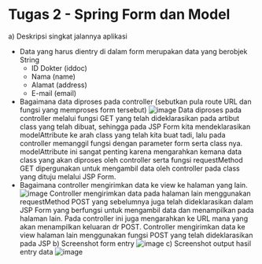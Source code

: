 # Tugas 2 - Spring Form dan Model

a) Deskripsi singkat jalannya aplikasi
- Data yang harus dientry di dalam form merupakan data yang berobjek String
    - ID Dokter (iddoc)
    - Nama (name)
    - Alamat (address)
    - E-mail (email)
- Bagaimana data diproses pada controller (sebutkan pula route URL dan fungsi yang memproses form tersebut)
![image](https://user-images.githubusercontent.com/32873347/54914778-597a8a80-4f28-11e9-938a-998260e9207c.png)
Data diproses pada controller melalui fungsi GET yang telah dideklarasikan pada artibut class yang telah dibuat, sehingga pada JSP Form kita mendeklarasikan modelAttribute ke arah class yang telah kita buat tadi, lalu pada controller memanggil fungsi dengan parameter form serta class nya. modelAttribute ini sangat penting karena mengarahkan kemana data class yang akan diproses oleh controller serta fungsi requestMethod GET dipergunakan untuk mengambil data oleh controller pada class yang dituju melalui JSP Form.
- Bagaimana controller mengirimkan data ke view ke halaman yang lain.
![image](https://user-images.githubusercontent.com/32873347/54914781-5e3f3e80-4f28-11e9-9012-75315147be09.png)
Controller mengirimkan data pada halaman lain menggunakan requestMethod POST yang sebelumnya juga telah dideklarasikan dalam JSP Form yang berfungsi untuk mengambil data dan menampilkan pada halaman lain. Pada controller ini juga mengarahkan ke URL mana yang akan menampilkan keluaran dr POST.
Controller mengirimkan data ke view halaman lain menggunakan fungsi POST yang telah dideklarasikan pada JSP
b) Screenshot form entry
![image](https://user-images.githubusercontent.com/32873347/54914039-ab221580-4f26-11e9-8d71-e126b53675b2.png)
c) Screenshot output hasil entry data
![image](https://user-images.githubusercontent.com/32873347/54914088-c2f99980-4f26-11e9-8eef-1c8d38422332.png)
